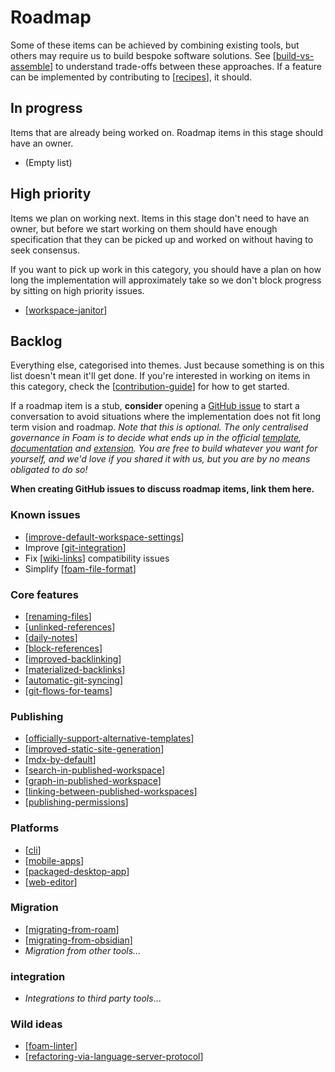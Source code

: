 # Roadmap

Some of these items can be achieved by combining existing tools, but others may require us to build bespoke software solutions. See [[build-vs-assemble]] to understand trade-offs between these approaches. If a feature can be implemented by contributing to [[recipes]], it should.

## In progress

Items that are already being worked on. Roadmap items in this stage should have an owner.

- (Empty list)

## High priority

Items we plan on working next. Items in this stage don't need to have an owner, but before we start working on them should have enough specification that they can be picked up and worked on without having to seek consensus.

If you want to pick up work in this category, you should have a plan on how long the implementation will approximately take so we don't block progress by sitting on high priority issues.

- [[workspace-janitor]]
  
## Backlog

Everything else, categorised into themes. Just because something is on this list doesn't mean it'll get done. If you're interested in working on items in this category, check the [[contribution-guide]] for how to get started.

If a roadmap item is a stub, **consider** opening a [GitHub issue](https://github.com/foambubble/foam/issues) to start a conversation to avoid situations where the implementation does not fit long term vision and roadmap. _Note that this is optional. The only centralised governance in Foam is to decide what ends up in the official [template](https://github.com/foambubble/foam-template), [documentation](https://github.com/foambubble/foam) and [extension](https://github.com/foambubble/foam-vscode). You are free to build whatever you want for yourself, and we'd love if you shared it with us, but you are by no means obligated to do so!_

**When creating GitHub issues to discuss roadmap items, link them here.**

### Known issues

- [[improve-default-workspace-settings]]
- Improve [[git-integration]]
- Fix [[wiki-links]] compatibility issues
- Simplify [[foam-file-format]]

### Core features

- [[renaming-files]]
- [[unlinked-references]]
- [[daily-notes]]
- [[block-references]]
- [[improved-backlinking]]
- [[materialized-backlinks]]
- [[automatic-git-syncing]]
- [[git-flows-for-teams]]

### Publishing

- [[officially-support-alternative-templates]]
- [[improved-static-site-generation]]
- [[mdx-by-default]]
- [[search-in-published-workspace]]
- [[graph-in-published-workspace]]
- [[linking-between-published-workspaces]]
- [[publishing-permissions]]

### Platforms

- [[cli]]
- [[mobile-apps]]
- [[packaged-desktop-app]]
- [[web-editor]]

### Migration

- [[migrating-from-roam]]
- [[migrating-from-obsidian]]
- _Migration from other tools..._

### integration
- _Integrations to third party tools_...
  
### Wild ideas

- [[foam-linter]]
- [[refactoring-via-language-server-protocol]]

[//begin]: # "Autogenerated link references for markdown compatibility"
[build-vs-assemble]: build-vs-assemble "Build vs Assemble"
[contribution-guide]: contribution-guide "Contribution Guide"
[improve-default-workspace-settings]: improve-default-workspace-settings "Improve Default Workspace Settings (stub)"
[git-integration]: git-integration "Git integration"
[wiki-links]: wiki-links "Wiki Links"
[foam-file-format]: foam-file-format "Foam File Format"
[workspace-janitor]: workspace-janitor "Workspace Janitor (stub)"
[renaming-files]: renaming-files "Renaming files (stub)"
[unlinked-references]: unlinked-references "Unlinked references (stub)"
[daily-notes]: daily-notes "Daily notes (stub)"
[block-references]: block-references "Block References (stub)"
[improved-backlinking]: improved-backlinking "Improved Backlinking (stub)"
[materialized-backlinks]: materialized-backlinks "Materialized Backlinks (stub)"
[automatic-git-syncing]: automatic-git-syncing "Automatic Git Syncing (stub)"
[git-flows-for-teams]: git-flows-for-teams "Git Flows for Teams (stub)"
[officially-support-alternative-templates]: officially-support-alternative-templates "Officially Support Alternative Templates (stub)"
[improved-static-site-generation]: improved-static-site-generation "Improved Static Site Generation (stub)"
[mdx-by-default]: mdx-by-default "MDX by Default(stub)"
[search-in-published-workspace]: search-in-published-workspace "Search in Published Workspace (stub)"
[graph-in-published-workspace]: graph-in-published-workspace "Graph in Published Workspace (stub)"
[linking-between-published-workspaces]: linking-between-published-workspaces "Linking between Published Workspaces (stub)"
[publishing-permissions]: publishing-permissions "Publishing Permissions(stub)"
[cli]: cli "Command Line Interface (stub)"
[mobile-apps]: mobile-apps "Mobile Apps (stub)"
[packaged-desktop-app]: packaged-desktop-app "Packaged Desktop App (stub)"
[web-editor]: web-editor "Web Editor (stub)"
[migrating-from-roam]: migrating-from-roam "Migrating from Roam (stub)"
[migrating-from-obsidian]: migrating-from-obsidian "Migrating from Obsidian (stub)"
[foam-linter]: foam-linter "Foam Linter (stub)"
[refactoring-via-language-server-protocol]: refactoring-via-language-server-protocol "Refactoring via Language Server Protocol (stub)"
[recipes]: recipes "Recipes"
[//end]: # "Autogenerated link references"
